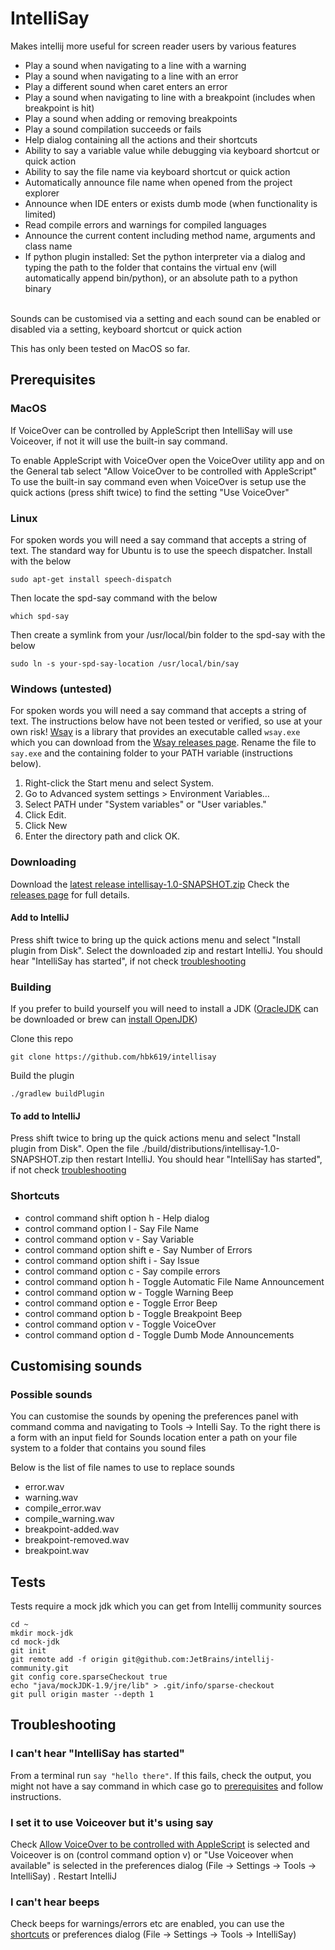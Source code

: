 # IntelliSay

Makes intellij more useful for screen reader users by various features
<ul>
<li>Play a sound when navigating to a line with a warning</li>
<li>Play a sound when navigating to a line with an error</li>
<li>Play a different sound when caret enters an error</li>
<li>Play a sound when navigating to line with a breakpoint (includes when breakpoint is hit)</li>
<li>Play a sound when adding or removing breakpoints</li>
<li>Play a sound compilation succeeds or fails</li>
<li>Help dialog containing all the actions and their shortcuts</li>
<li>Ability to say a variable value while debugging via keyboard shortcut or quick action</li>
<li>Ability to say the file name via keyboard shortcut or quick action</li>
<li>Automatically announce file name when opened from the project explorer</li>
<li>Announce when IDE enters or exists dumb mode (when functionality is limited)</li>
<li>Read compile errors and warnings for compiled languages</li>
<li>Announce the current content including method name, arguments and class name</li>
<li>If python plugin installed: Set the python interpreter via a dialog and typing the path to the folder that contains the virtual env (will automatically append bin/python), or an absolute path to a python binary</li>
</ul>
<br/>
Sounds can be customised via a setting and each sound can be enabled or disabled via a setting, keyboard shortcut or quick action

This has only been tested on MacOS so far.

## Prerequisites

### MacOS

If VoiceOver can be controlled by AppleScript then IntelliSay will use Voiceover, if not it will use the built-in say command.

To enable AppleScript with VoiceOver open the VoiceOver utility app and on the General tab select "Allow VoiceOver to be controlled with AppleScript"
To use the built-in say command even when VoiceOver is setup use the quick actions (press shift twice) to find the setting "Use VoiceOver" 

### Linux

For spoken words you will need a say command that accepts a string of text.
The standard way for Ubuntu is to use the speech dispatcher.
Install with the below

```commandline
sudo apt-get install speech-dispatch
```

Then locate the spd-say command with the below

```commandline
which spd-say
```

Then create a symlink from your /usr/local/bin folder to the spd-say with the below

```commandline
sudo ln -s your-spd-say-location /usr/local/bin/say
```

### Windows (untested)

For spoken words you will need a say command that accepts a string of text.
The instructions below have not been tested or verified, so use at your own risk!
[Wsay](https://github.com/p-groarke/wsay) is a library that provides an executable called `wsay.exe` which
you can download from the [Wsay releases page](https://github.com/p-groarke/wsay/releases).
Rename the file to `say.exe` and the containing folder to your PATH variable (instructions below).

1. Right-click the Start menu and select System.
2. Go to Advanced system settings > Environment Variables…
3. Select PATH under "System variables" or "User variables."
4. Click Edit.
5. Click New
6. Enter the directory path and click OK.

### Downloading
Download the [latest release intellisay-1.0-SNAPSHOT.zip](https://github.com/hbk619/intellisay/releases/download/v1.0-SNAPSHOT/intellisay-1.0-SNAPSHOT.zip)
Check the [releases page](https://github.com/hbk619/intellisay/releases/) for full details.

#### Add to IntelliJ

Press shift twice to bring up the quick actions menu and select "Install plugin from Disk".
Select the downloaded zip and restart IntelliJ. You should hear "IntelliSay has started",
if not check [troubleshooting](#troubleshooting)

### Building
If you prefer to build yourself you will need to install a JDK ([OracleJDK](https://www.oracle.com/java/technologies/downloads/#jdk21-mac) can be downloaded or
brew can [install OpenJDK](https://stackoverflow.com/a/65601197))

Clone this repo

`
git clone https://github.com/hbk619/intellisay
`

Build the plugin

`
./gradlew buildPlugin
`

#### To add to IntelliJ
Press shift twice to bring up the quick actions menu and select "Install plugin from Disk".
Open the file ./build/distributions/intellisay-1.0-SNAPSHOT.zip then restart IntelliJ. You should hear "IntelliSay has started",
if not check [troubleshooting](#troubleshooting)

### Shortcuts

- control command shift option h - Help dialog
- control command option l - Say File Name
- control command option v - Say Variable
- control command option shift e - Say Number of Errors
- control command option shift i - Say Issue
- control command option c - Say compile errors
- control command option h - Toggle Automatic File Name Announcement
- control command option w - Toggle Warning Beep
- control command option e - Toggle Error Beep
- control command option b - Toggle Breakpoint Beep
- control command option v - Toggle VoiceOver
- control command option d - Toggle Dumb Mode Announcements

## Customising sounds

### Possible sounds
You can customise the sounds by opening the preferences panel with command comma and navigating to 
Tools -> Intelli Say. To the right there is a form with an input field for Sounds location
enter a path on your file system to a folder that contains you sound files

Below is the list of file names to use to replace sounds

- error.wav
- warning.wav
- compile_error.wav
- compile_warning.wav
- breakpoint-added.wav
- breakpoint-removed.wav
- breakpoint.wav

## Tests

Tests require a mock jdk which you can get from Intellij community sources

```commandline
cd ~
mkdir mock-jdk
cd mock-jdk
git init
git remote add -f origin git@github.com:JetBrains/intellij-community.git
git config core.sparseCheckout true
echo "java/mockJDK-1.9/jre/lib" > .git/info/sparse-checkout
git pull origin master --depth 1
```

## Troubleshooting
### I can't hear "IntelliSay has started"
From a terminal run `say "hello there"`. If this fails, check the output, you might not have a say command in which
case go to [prerequisites](#prerequisites) and follow instructions.

### I set it to use Voiceover but it's using say
Check [Allow VoiceOver to be controlled with AppleScript](#macos) is selected and Voiceover is on (control command option v)
or "Use Voiceover when available" is selected in the preferences dialog (File -> Settings -> Tools -> IntelliSay) .
Restart IntelliJ

### I can't hear beeps
Check beeps for warnings/errors etc are enabled, you can use the [shortcuts](#shortcuts) or preferences dialog
(File -> Settings -> Tools -> IntelliSay) 